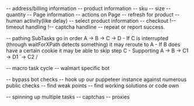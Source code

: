 -- address/billing information
-- product information 
    -- sku
    -- size
    -- quantity
-- Page information
-- actions on Page
    -- refresh for product
        -- human activity(like delay)
    -- select product information
    -- checkout
    !-- timeout handling
    !-- captcha handline
-- repeat or report success.


-- pathing
    SubTasks go in order A -> B -> C -> D
        - If C is interrupted (through waitForXPath detects something) it may
            reroute to A
        -  If B does have a certain cookie it may be able to skip step C
        - Supporting 
            A -> B -> C1 -> D1
                  `-> C2 / 


-- macro task cycle
-- walmart specific bot


-- bypass bot checks
    -- hook up our puppeteer instance against numerous public checks
    -- find weak points
    -- find working solutions or code own


-- spinning up multiple tasks
-- captchas
-- proxies
